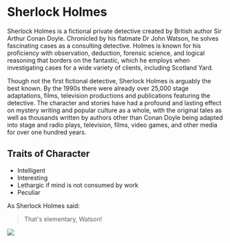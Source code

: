 # Sherlock Holmes
Sherlock Holmes is a fictional private detective created by British author Sir Arthur Conan Doyle. Chronicled by his flatmate Dr John Watson, he solves fascinating cases as a consulting detective. 
Holmes is known for his proficiency with observation, deduction, forensic science, and logical reasoning that borders on the fantastic, which he employs when investigating cases for a wide variety of clients, including Scotland Yard. 

Though not the first fictional detective, Sherlock Holmes is arguably the best known.
By the 1990s there were already over 25,000 stage adaptations, films, television productions and publications featuring the detective. The character and stories have had a profound and lasting effect on mystery writing and popular culture as a whole, with the original tales as well as thousands written by authors other than Conan Doyle being adapted into stage and radio plays, television, films, video games, and other media for over one hundred years. 

## Traits of Character
* Intelligent
* Interesting
* Lethargic if mind is not consumed by work
* Peculiar

As Sherlock Holmes said:
> That's elementary, Watson!

<img src="broken.png">
